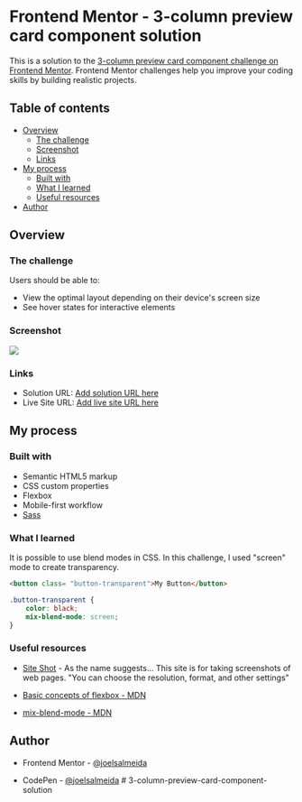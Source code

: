 # Frontend Mentor - 3-column preview card component solution

This is a solution to the [3-column preview card component challenge on Frontend Mentor](https://www.frontendmentor.io/challenges/3column-preview-card-component-pH92eAR2-). Frontend Mentor challenges help you improve your coding skills by building realistic projects. 

## Table of contents

- [Overview](#overview)
  - [The challenge](#the-challenge)
  - [Screenshot](#screenshot)
  - [Links](#links)
- [My process](#my-process)
  - [Built with](#built-with)
  - [What I learned](#what-i-learned)
  - [Useful resources](#useful-resources)
- [Author](#author)

## Overview

### The challenge

Users should be able to:

- View the optimal layout depending on their device's screen size
- See hover states for interactive elements

### Screenshot

![](./screenshot.jpg)

### Links

- Solution URL: [Add solution URL here](https://your-solution-url.com)
- Live Site URL: [Add live site URL here](https://your-live-site-url.com)

## My process

### Built with

- Semantic HTML5 markup
- CSS custom properties
- Flexbox
- Mobile-first workflow
- [Sass](https://sass-lang.com/)


### What I learned

It is possible to use blend modes in CSS.
In this challenge, I used "screen" mode to create transparency.

```html
<button class= "button-transparent">My Button</button>
```
```css
.button-transparent {
    color: black;
    mix-blend-mode: screen;
}
```

### Useful resources

- [Site Shot](https://www.site-shot.com/) - As the name suggests... This site is for taking screenshots of web pages. "You can choose the resolution, format, and other settings"

- [Basic concepts of flexbox - MDN](https://developer.mozilla.org/en-US/docs/Web/CSS/CSS_Flexible_Box_Layout/Basic_Concepts_of_Flexbox)

- [mix-blend-mode - MDN](https://developer.mozilla.org/en-US/docs/Web/CSS/mix-blend-mode)

## Author

- Frontend Mentor - [@joelsalmeida](https://www.frontendmentor.io/profile/joelsalmeida)

- CodePen - [@joelsalmeida](https://codepen.io/joelsalmeida)
#   3 - c o l u m n - p r e v i e w - c a r d - c o m p o n e n t - s o l u t i o n  
 